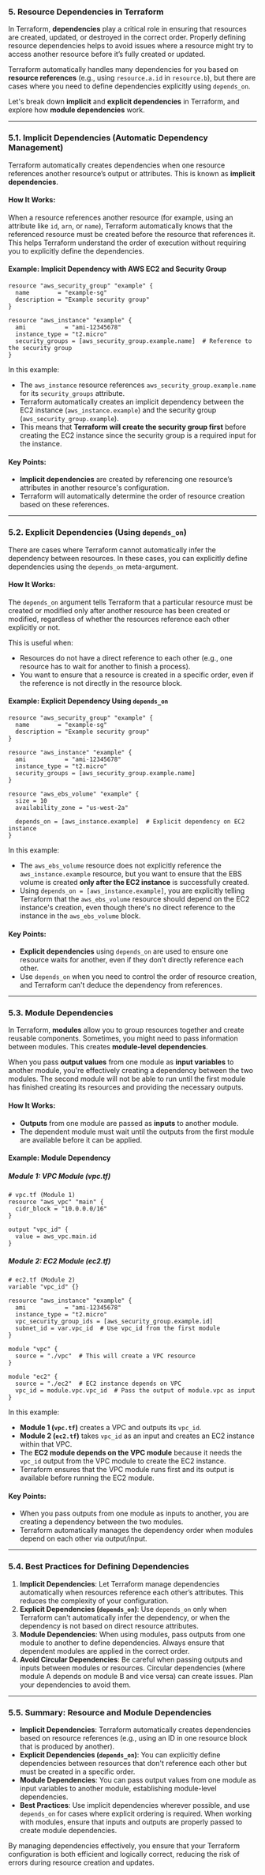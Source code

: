 ### **5. Resource Dependencies in Terraform**

In Terraform, **dependencies** play a critical role in ensuring that resources are created, updated, or destroyed in the correct order. Properly defining resource dependencies helps to avoid issues where a resource might try to access another resource before it’s fully created or updated.

Terraform automatically handles many dependencies for you based on **resource references** (e.g., using `resource.a.id` in `resource.b`), but there are cases where you need to define dependencies explicitly using `depends_on`. 

Let's break down **implicit** and **explicit dependencies** in Terraform, and explore how **module dependencies** work.

---

### **5.1. Implicit Dependencies (Automatic Dependency Management)**

Terraform automatically creates dependencies when one resource references another resource’s output or attributes. This is known as **implicit dependencies**.

#### **How It Works:**
When a resource references another resource (for example, using an attribute like `id`, `arn`, or `name`), Terraform automatically knows that the referenced resource must be created before the resource that references it. This helps Terraform understand the order of execution without requiring you to explicitly define the dependencies.

#### **Example: Implicit Dependency with AWS EC2 and Security Group**

```hcl
resource "aws_security_group" "example" {
  name        = "example-sg"
  description = "Example security group"
}

resource "aws_instance" "example" {
  ami           = "ami-12345678"
  instance_type = "t2.micro"
  security_groups = [aws_security_group.example.name]  # Reference to the security group
}
```

In this example:
- The `aws_instance` resource references `aws_security_group.example.name` for its `security_groups` attribute.
- Terraform automatically creates an implicit dependency between the EC2 instance (`aws_instance.example`) and the security group (`aws_security_group.example`).
- This means that **Terraform will create the security group first** before creating the EC2 instance since the security group is a required input for the instance.

#### **Key Points:**
- **Implicit dependencies** are created by referencing one resource’s attributes in another resource's configuration.
- Terraform will automatically determine the order of resource creation based on these references.

---

### **5.2. Explicit Dependencies (Using `depends_on`)**

There are cases where Terraform cannot automatically infer the dependency between resources. In these cases, you can explicitly define dependencies using the `depends_on` meta-argument.

#### **How It Works:**
The `depends_on` argument tells Terraform that a particular resource must be created or modified only after another resource has been created or modified, regardless of whether the resources reference each other explicitly or not.

This is useful when:
- Resources do not have a direct reference to each other (e.g., one resource has to wait for another to finish a process).
- You want to ensure that a resource is created in a specific order, even if the reference is not directly in the resource block.

#### **Example: Explicit Dependency Using `depends_on`**

```hcl
resource "aws_security_group" "example" {
  name        = "example-sg"
  description = "Example security group"
}

resource "aws_instance" "example" {
  ami           = "ami-12345678"
  instance_type = "t2.micro"
  security_groups = [aws_security_group.example.name]
}

resource "aws_ebs_volume" "example" {
  size = 10
  availability_zone = "us-west-2a"

  depends_on = [aws_instance.example]  # Explicit dependency on EC2 instance
}
```

In this example:
- The `aws_ebs_volume` resource does not explicitly reference the `aws_instance.example` resource, but you want to ensure that the EBS volume is created **only after the EC2 instance** is successfully created.
- Using `depends_on = [aws_instance.example]`, you are explicitly telling Terraform that the `aws_ebs_volume` resource should depend on the EC2 instance's creation, even though there's no direct reference to the instance in the `aws_ebs_volume` block.

#### **Key Points:**
- **Explicit dependencies** using `depends_on` are used to ensure one resource waits for another, even if they don't directly reference each other.
- Use `depends_on` when you need to control the order of resource creation, and Terraform can't deduce the dependency from references.

---

### **5.3. Module Dependencies**

In Terraform, **modules** allow you to group resources together and create reusable components. Sometimes, you might need to pass information between modules. This creates **module-level dependencies**.

When you pass **output values** from one module as **input variables** to another module, you're effectively creating a dependency between the two modules. The second module will not be able to run until the first module has finished creating its resources and providing the necessary outputs.

#### **How It Works:**
- **Outputs** from one module are passed as **inputs** to another module.
- The dependent module must wait until the outputs from the first module are available before it can be applied.

#### **Example: Module Dependency**

##### **Module 1: VPC Module (vpc.tf)**

```hcl
# vpc.tf (Module 1)
resource "aws_vpc" "main" {
  cidr_block = "10.0.0.0/16"
}

output "vpc_id" {
  value = aws_vpc.main.id
}
```

##### **Module 2: EC2 Module (ec2.tf)**

```hcl
# ec2.tf (Module 2)
variable "vpc_id" {}

resource "aws_instance" "example" {
  ami           = "ami-12345678"
  instance_type = "t2.micro"
  vpc_security_group_ids = [aws_security_group.example.id]
  subnet_id = var.vpc_id  # Use vpc_id from the first module
}

module "vpc" {
  source = "./vpc"  # This will create a VPC resource
}

module "ec2" {
  source = "./ec2"  # EC2 instance depends on VPC
  vpc_id = module.vpc.vpc_id  # Pass the output of module.vpc as input
}
```

In this example:
- **Module 1 (`vpc.tf`)** creates a VPC and outputs its `vpc_id`.
- **Module 2 (`ec2.tf`)** takes `vpc_id` as an input and creates an EC2 instance within that VPC.
- The **EC2 module depends on the VPC module** because it needs the `vpc_id` output from the VPC module to create the EC2 instance.
- Terraform ensures that the VPC module runs first and its output is available before running the EC2 module.

#### **Key Points:**
- When you pass outputs from one module as inputs to another, you are creating a dependency between the two modules.
- Terraform automatically manages the dependency order when modules depend on each other via output/input.

---

### **5.4. Best Practices for Defining Dependencies**

1. **Implicit Dependencies**: Let Terraform manage dependencies automatically when resources reference each other’s attributes. This reduces the complexity of your configuration.
2. **Explicit Dependencies (`depends_on`)**: Use `depends_on` only when Terraform can't automatically infer the dependency, or when the dependency is not based on direct resource attributes.
3. **Module Dependencies**: When using modules, pass outputs from one module to another to define dependencies. Always ensure that dependent modules are applied in the correct order.
4. **Avoid Circular Dependencies**: Be careful when passing outputs and inputs between modules or resources. Circular dependencies (where module A depends on module B and vice versa) can create issues. Plan your dependencies to avoid them.

---

### **5.5. Summary: Resource and Module Dependencies**

- **Implicit Dependencies**: Terraform automatically creates dependencies based on resource references (e.g., using an ID in one resource block that is produced by another).
- **Explicit Dependencies (`depends_on`)**: You can explicitly define dependencies between resources that don't reference each other but must be created in a specific order.
- **Module Dependencies**: You can pass output values from one module as input variables to another module, establishing module-level dependencies.
- **Best Practices**: Use implicit dependencies wherever possible, and use `depends_on` for cases where explicit ordering is required. When working with modules, ensure that inputs and outputs are properly passed to create module dependencies.

By managing dependencies effectively, you ensure that your Terraform configuration is both efficient and logically correct, reducing the risk of errors during resource creation and updates.